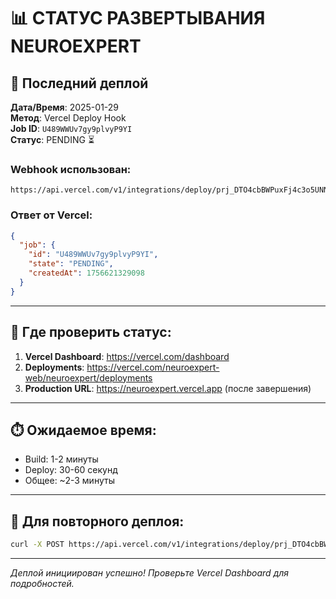 # 📊 СТАТУС РАЗВЕРТЫВАНИЯ NEUROEXPERT

## 🚀 Последний деплой

**Дата/Время**: 2025-01-29  
**Метод**: Vercel Deploy Hook  
**Job ID**: `U489WWUv7gy9plvyP9YI`  
**Статус**: PENDING ⏳

### Webhook использован:
```
https://api.vercel.com/v1/integrations/deploy/prj_DTO4cbBWPuxFj4c3o5UNNAeaFk9G/UGa8umeSF5
```

### Ответ от Vercel:
```json
{
  "job": {
    "id": "U489WWUv7gy9plvyP9YI",
    "state": "PENDING",
    "createdAt": 1756621329098
  }
}
```

---

## 📍 Где проверить статус:

1. **Vercel Dashboard**: https://vercel.com/dashboard
2. **Deployments**: https://vercel.com/neuroexpert-web/neuroexpert/deployments
3. **Production URL**: https://neuroexpert.vercel.app (после завершения)

---

## ⏱️ Ожидаемое время:
- Build: 1-2 минуты
- Deploy: 30-60 секунд
- Общее: ~2-3 минуты

---

## 🔄 Для повторного деплоя:
```bash
curl -X POST https://api.vercel.com/v1/integrations/deploy/prj_DTO4cbBWPuxFj4c3o5UNNAeaFk9G/UGa8umeSF5
```

---

*Деплой инициирован успешно! Проверьте Vercel Dashboard для подробностей.*